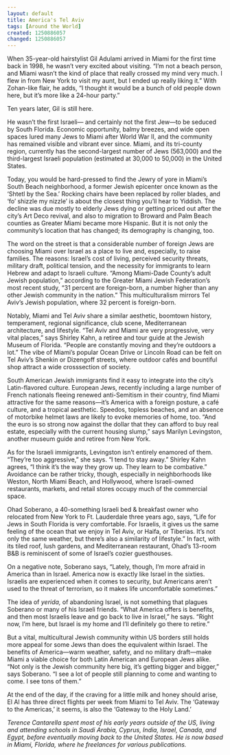 ```yaml
---
layout: default
title: America's Tel Aviv
tags: [Around the World]
created: 1250886057
changed: 1250886057
---
```

<p>When 35-year-old hairstylist Gil Adulami arrived in Miami for the first time back in 1998, he wasn&rsquo;t very excited about visiting. &ldquo;I&rsquo;m not a beach person, and Miami wasn&rsquo;t the kind of place that really crossed my mind very much. I flew in from New York to visit my aunt, but I ended up really liking it.&rdquo; With Zohan-like flair, he adds, &ldquo;I thought it would be a bunch of old people down here, but it&rsquo;s more like a 24-hour party.&rdquo;</p>
<p>Ten years later, Gil is still here.</p>
<p>He wasn&rsquo;t the first Israeli&mdash; and certainly not the first Jew&mdash;to be seduced by South Florida. Economic opportunity, balmy breezes, and wide open spaces lured many Jews to Miami after World War II, and the community has remained visible and vibrant ever since. Miami, and its tri-county region, currently has the second-largest number of Jews (563,000) and the third-largest Israeli population (estimated at 30,000 to 50,000) in the United States.</p>
<p>Today, you would be hard-pressed to find the Jewry of yore in Miami&rsquo;s South Beach neighborhood, a former Jewish epicenter once known as the &lsquo;Shtetl by the Sea.&rsquo; Rocking chairs have been replaced by roller blades, and &lsquo;fo&rsquo; shizzle my nizzle&rsquo; is about the closest thing you&rsquo;ll hear to Yiddish. The decline was due mostly to elderly Jews dying or getting priced out after the city&rsquo;s Art Deco revival, and also to migration to Broward and Palm Beach counties as Greater Miami became more Hispanic. But it is not only the community&rsquo;s location that has changed; its demography is changing, too.</p>
<p>The word on the street is that a considerable number of foreign Jews are choosing Miami over Israel as a place to live and, especially, to raise families. The reasons: Israel&rsquo;s cost of living, perceived security threats, military draft, political tension, and the necessity for immigrants to learn Hebrew and adapt to Israeli culture. &ldquo;Among Miami-Dade County&rsquo;s adult Jewish population,&rdquo; according to the Greater Miami Jewish Federation&rsquo;s most recent study, &ldquo;31 percent are foreign-born, a number higher than any other Jewish community in the nation.&rdquo; This multiculturalism mirrors Tel Aviv&rsquo;s Jewish population, where 32 percent is foreign-born.</p>
<p>Notably, Miami and Tel Aviv share a similar aesthetic, boomtown history, temperament, regional significance, club scene, Mediterranean architecture, and lifestyle. &ldquo;Tel Aviv and Miami are very progressive, very vital places,&rdquo; says Shirley Kahn, a retiree and tour guide at the Jewish Museum of Florida. &ldquo;People are constantly moving and they&rsquo;re outdoors a lot.&rdquo; The vibe of Miami&rsquo;s popular Ocean Drive or Lincoln Road can be felt on Tel Aviv&rsquo;s Shenkin or Dizengoff streets, where outdoor caf&eacute;s and bountiful shop attract a wide crosssection of society.</p>
<p>South American Jewish immigrants find it easy to integrate into the city&rsquo;s Latin-flavored culture. European Jews, recently including a large number of French nationals fleeing renewed anti-Semitism in their country, find Miami attractive for the same reasons&mdash;it&rsquo;s America with a foreign posture, a caf&eacute; culture, and a tropical aesthetic. Speedos, topless beaches, and an absence of motorbike helmet laws are likely to evoke memories of home, too. &ldquo;And the euro is so strong now against the dollar that they can afford to buy real estate, especially with the current housing slump,&rdquo; says Marilyn Levingston, another museum guide and retiree from New York.</p>
<p>As for the Israeli immigrants, Levingston isn&rsquo;t entirely enamored of them. &ldquo;They&rsquo;re too aggressive,&rdquo; she says. &ldquo;I tend to stay away.&rdquo; Shirley Kahn agrees, &ldquo;I think it&rsquo;s the way they grow up. They learn to be combative.&rdquo; Avoidance can be rather tricky, though, especially in neighborhoods like Weston, North Miami Beach, and Hollywood, where Israeli-owned restaurants, markets, and retail stores occupy much of the commercial space.</p>
<p>Ohad Soberano, a 40-something Israeli bed &amp; breakfast owner who relocated from New York to Ft. Lauderdale three years ago, says, &ldquo;Life for Jews in South Florida is very comfortable. For Israelis, it gives us the same feeling of the ocean that we enjoy in Tel Aviv, or Haifa, or Tiberias. It&rsquo;s not only the same weather, but there&rsquo;s also a similarity of lifestyle.&rdquo; In fact, with its tiled roof, lush gardens, and Mediterranean restaurant, Ohad&rsquo;s 13-room B&amp;B is reminiscent of some of Israel&rsquo;s cozier guesthouses.</p>
<p>On a negative note, Soberano says, &ldquo;Lately, though, I&rsquo;m more afraid in America than in Israel. America now is exactly like Israel in the sixties. Israelis are experienced when it comes to security, but Americans aren&rsquo;t used to the threat of terrorism, so it makes life uncomfortable sometimes.&rdquo;</p>
<p>The idea of <em>yerida,</em> of abandoning Israel, is not something that plagues Soberano or many of his Israeli friends. &ldquo;What America offers is benefits, and then most Israelis leave and go back to live in Israel,&rdquo; he says. &ldquo;Right now, I&rsquo;m here, but Israel is my home and I&rsquo;ll definitely go there to retire.&rdquo;</p>
<p>But a vital, multicultural Jewish community within US borders still holds more appeal for some Jews than does the equivalent within Israel. The benefits of America&mdash;warm weather, safety, and no military draft&mdash;make Miami a viable choice for both Latin American and European Jews alike. &ldquo;Not only is the Jewish community here big, it&rsquo;s getting bigger and bigger,&rdquo; says Soberano. &ldquo;I see a lot of people still planning to come and wanting to come. I see tons of them.&rdquo;</p>
<p>At the end of the day, if the craving for a little milk and honey should arise, El Al has three direct flights per week from Miami to Tel Aviv. The &lsquo;Gateway to the Americas,&rsquo; it seems, is also the &lsquo;Gateway to the Holy Land.&rsquo;</p>
<p><em>Terence Cantarella spent most of his early years outside of the US, living and attending schools in Saudi Arabia, Cyprus, India, Israel, Canada, and Egypt, before eventually moving back to the United States. He is now based in Miami, Florida, where he freelances for various publications.</em></p>